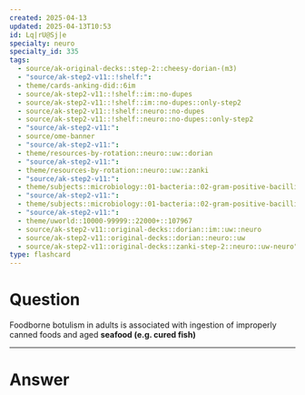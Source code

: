 ```yaml
---
created: 2025-04-13
updated: 2025-04-13T10:53
id: Lq|rU@Sj|e
specialty: neuro
specialty_id: 335
tags:
  - source/ak-original-decks::step-2::cheesy-dorian-(m3)
  - "source/ak-step2-v11::!shelf:": 
  - theme/cards-anking-did::6im
  - source/ak-step2-v11::!shelf::im::no-dupes
  - source/ak-step2-v11::!shelf::im::no-dupes::only-step2
  - source/ak-step2-v11::!shelf::neuro::no-dupes
  - source/ak-step2-v11::!shelf::neuro::no-dupes::only-step2
  - "source/ak-step2-v11:": 
  - source/ome-banner
  - "source/ak-step2-v11:": 
  - theme/resources-by-rotation::neuro::uw::dorian
  - "source/ak-step2-v11:": 
  - theme/resources-by-rotation::neuro::uw::zanki
  - "source/ak-step2-v11:": 
  - theme/subjects::microbiology::01-bacteria::02-gram-positive-bacilli::clostridium-botulinum
  - "source/ak-step2-v11:": 
  - theme/subjects::microbiology::01-bacteria::02-gram-positive-bacilli::clostridium-botulinum::adult-botulism
  - "source/ak-step2-v11:": 
  - theme/uworld::10000-99999::22000+::107967
  - source/ak-step2-v11::original-decks::dorian::im::uw::neuro
  - source/ak-step2-v11::original-decks::dorian::neuro::uw
  - source/ak-step2-v11::original-decks::zanki-step-2::neuro::uw-neuro"
type: flashcard
---
```


# Question
Foodborne botulism in adults is associated with ingestion of improperly canned foods and aged **seafood (e.g. cured fish)**

---

# Answer
